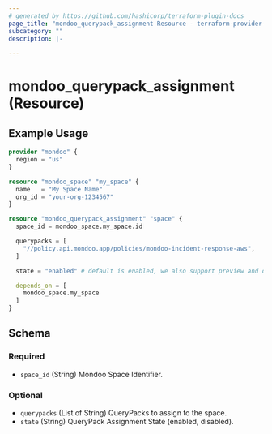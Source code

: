 ```yaml
---
# generated by https://github.com/hashicorp/terraform-plugin-docs
page_title: "mondoo_querypack_assignment Resource - terraform-provider-mondoo"
subcategory: ""
description: |-
  
---
```


# mondoo_querypack_assignment (Resource)



## Example Usage

```terraform
provider "mondoo" {
  region = "us"
}

resource "mondoo_space" "my_space" {
  name   = "My Space Name"
  org_id = "your-org-1234567"
}

resource "mondoo_querypack_assignment" "space" {
  space_id = mondoo_space.my_space.id

  querypacks = [
    "//policy.api.mondoo.app/policies/mondoo-incident-response-aws",
  ]

  state = "enabled" # default is enabled, we also support preview and disabled

  depends_on = [
    mondoo_space.my_space
  ]
}
```

<!-- schema generated by tfplugindocs -->
## Schema

### Required

- `space_id` (String) Mondoo Space Identifier.

### Optional

- `querypacks` (List of String) QueryPacks to assign to the space.
- `state` (String) QueryPack Assignment State (enabled, disabled).
